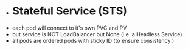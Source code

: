 - # Stateful Service (STS)
- each pod will connect to it's own PVC and PV
- but service is NOT LoadBalancer but None (i.e. a Headless Service)
- all pods are ordered pods with sticky ID (to ensure consistency )